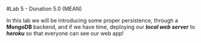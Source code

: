 #Lab 5 - Donation 5.0 (MEAN)

In this lab we will be introducing some proper persistence, through a **MongoDB** backend, and if we have time, deploying our ***local web server*** to ***heroku*** so that everyone can see our web app!
